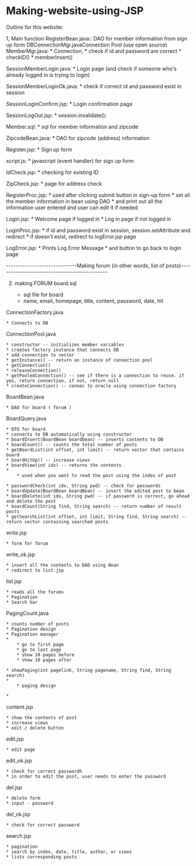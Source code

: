 # Making-website-using-JSP

Outline for this website:

1, Main function
RegisterBean.java::
      DAO for member information from sign up form DBConnectionMgr.javaConnection Pool (use open source)
MemberMgr.java:
	* Connection, 
	* check if id and password are correct
	* checkID()
	* memberInsert()

SessionMemberLogin.java:
	* Login page (and check if someone who's already logged in is trying to login)

SessionMemberLoginOk.java:
	* check if correct id and password exist in session

SessionLoginConfirm.jsp:
	* Login confirmation page

SessionLogOut.jsp:
	* session.invalidate();

Member.sql:
	* sql for member information and zipcode 

ZipcodeBean.java:
	* DAO for zipcode (address) information

Register.jsp:
	* Sign up form

script.js:
	* javascript (event handler) for sign up form 

IdCheck.jsp:
	* checking for existing ID

ZipCheck.jsp:
	* page for address check

RegisterProc.jsp:
	* used after clicking submit button in sign-up form
	* set all the member information in bean using DAO
	* and print out all the information user entered and user can edit it if needed

Login.jsp:
	* Welcome page if logged in
	* Log in page if not logged in

LoginProc.jsp:
	* if id and password exist in session, session.setAttribute and redirect
	* if doesn't exist, redirect to logError.jsp page

LogError.jsp:
	* Prints Log Error Message
	* and button to go back to login page


------------------------------Making forum (in other words, list of posts)-----------------------------------------------

2. making FORUM
board.sql

	* sql file for board
	* name, email, homepage, title, content, password, date, hit
	
ConnectionFactory.java

	* Connects to DB

ConnectionPool.java

	* constructor -- initializes member variables
	* creates factory instance that connects DB
	* add connection to vector
	* getInstance() -- return an instance of connection pool
	* getConnection() 
	* releaseConnection()
	* getPooledConnection() -- see if there is a connection to reuse. if yes, return connection. if not, return null
	* createConnection() -- connec to oracle using connection factory

BoardBean.java

	* DAO for board ( forum )

BoardQuery.java

	* DTO for board
	* connects to DB automatically using constructor
	* boardInsert(BoardBean boardbean) -- inserts contents to DB
	* boardCount() -- counts the total number of posts
	* getBoardList(int offset, int limit) -- return vector that contains board
	* boardHitUp() -- increase views
	* boardView(int idx) -- returns the contents
	* 
		* used when you want to read the post using the index of post

	* passwordCheck(int idx, String pwd) -- check for passwords
	* boardUpdate(BoardBean boardBean) -- insert the edited post to bean
	* boardDelete(int idx, String pwd) -- if password is correct, go ahead and delete the post
	* boardCount(String find, String search) -- return number of result posts
	* getSearchList(int offset, int limit, String find, String search) -- return vector containing searched posts

write.jsp

	* form for forum

write_ok.jsp

	* insert all the contents to DAO using Bean
	* redirect to list.jsp

list.jsp

	* reads all the forums
	* Pagination
	* Search bar

PagingCount.java

	* counts number of posts
	* Pagination design
	* Pagination manager
	* 
		* go to first page
		* go to last page
		* show 10 pages before
		* show 10 pages after

	* showPaging(int pagelink, String pagename, String find, String search)
	* 
		* paging design

	* 


content.jsp

	* show the contents of post
	* increase views
	* edit / delete button

edit.jsp

	* edit page

edit_ok.jsp

	* check for correct passwordh
	* in order to edit the post, user needs to enter the password

del.jsp

	* delete form
	* input - password

del_ok.jsp

	* check for correct password

search.jsp

	* pagination
	* search by index, date, title, author, or views
	* lists corresponding posts



 

